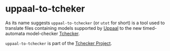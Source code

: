 # uppaal-to-tcheker

As its name suggests `uppaal-to-tchecker` (or `utot` for short) is a tool used 
to translate files containing models supported by [Uppaal](http://www.uppaal.org) to the new 
timed-automata model-checker [Tchecker](http://www.labri.fr/perso/herbrete/tchecker/index.html).

`uppaal-to-tchecker` is part of the [Tchecker Project](http://tchecker-project.github.io/).
 

